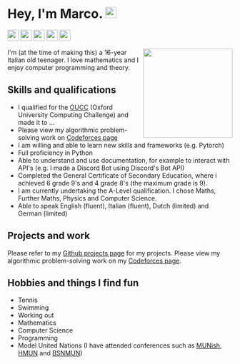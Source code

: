 # Hey, I'm Marco. <img src="https://upload.wikimedia.org/wikipedia/commons/a/a4/Animated-Flag-Italy.gif" height=25>

<a href="https://www.linkedin.com/in/marco-bonato-849734231/"><img src="https://img.shields.io/badge/-linkedin-blue?style=flat&logo=linkedin&logoColor=white" height=25></a>
<a href="https://github.com/MarcoBonato09?tab=repositories"><img src="https://img.shields.io/badge/-github-grey?style=flat&logo=github&logoColor=white" height=25></a>
<a href="mailto:marcobonato09@gmail.com"><img src="https://img.shields.io/badge/-gmail-red?style=flat&logo=gmail&logoColor=white" height=25></a>
<a href="https://codeforces.com/profile/marcobonato"><img src="https://img.shields.io/badge/-codeforces-yellow?style=flat&logo=codeforces&logoColor=white" height=25></a>
<a href="https://fiverr.com/mbonato"><img src="https://img.shields.io/badge/-freelance work-green?style=flat&logo=fiverr&logoColor=white" height=25></a>

<img src="https://upload.wikimedia.org/wikipedia/fr/3/38/Logo_Ajin_ja.png" width="200" align="right">

I'm (at the time of making this) a 16-year Italian old teenager. I love mathematics and I enjoy computer programming and theory.
## Skills and qualifications

- I qualified for the [OUCC](https://www.bebras.uk/index.php?action=content&id=42) (Oxford University Computing Challenge) and made it to ...
- Please view my algorithmic problem-solving work on [Codeforces page](https://codeforces.com/profile/marcobonato)
- I am willing and able to learn new skills and frameworks (e.g. Pytorch)
- Full proficiency in Python
- Able to understand and use documentation, for example to interact with API's (e.g. I made a Discord Bot using Discord's Bot API)
- Completed the General Certificate of Secondary Education, where i achieved 6 grade 9's and 4 grade 8's (the maximum grade is 9).
- I am currently undertaking the A-Level qualification. I chose Maths, Further Maths, Physics and Computer Science.
- Able to speak English (fluent), Italian (fluent), Dutch (limited) and German (limited)

## Projects and work

Please refer to my [Github projects page](https://github.com/MarcoBonato09?tab=repositories) for my projects.
Please view my algorithmic problem-solving work on my [Codeforces page](https://codeforces.com/profile/marcobonato).

## Hobbies and things I find fun 

- Tennis
- Swimming
- Working out
- Mathematics
- Computer Science
- Programming
- Model United Nations (I have attended conferences such as [MUNish](https://munish.nl/), [HMUN](https://hmun.nl/) and [BSNMUN](https://bsnmun.com/))
